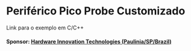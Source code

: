 
# Periférico Pico Probe Customizado

Link para o exemplo em C/C++

#### Sponsor: [Hardware Innovation Technologies (Paulinia/SP/Brazil)](http://www.hwit.com.br/)
